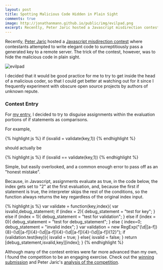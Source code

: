 ```yaml
---
layout: post
title: Spotting Malicious Code Hidden in Plain Sight
comments: true
image: http://jonathanmann.github.io/public/img/evilpad.png
excerpt: Recently, Peter Jaric hosted a Javascript misdirection contest where contestants attempted to write elegant code to surreptitiously pass a generated key to a remote server. The trick of the contest, however, was to hide the malicious code in plain sight. 
---
```


Recently, [Peter Jaric](https://twitter.com/peterjaric/) hosted a [Javascript misdirection contest](http://misdirect.ion.land/) where contestants attempted to write elegant code to surreptitiously pass a generated key to a remote server. The trick of the contest, however, was to hide the malicious code in plain sight. 

![evilpad](http://jonathanmann.github.io/public/img/evilpad.png)

I decided that it would be good practice for me to try to get inside the head of a malicious coder, so that I could get better at watching out for it since I frequently experiment with obscure open source projects by authors of unknown repute.

### Contest Entry

For [my entry](http://jsfiddle.net/1b41dehs/0/), I decided to try to disguise assignments within the evaluation portions of if statements as comparisons. 

For example, 

{% highlight js %}
if (isvalid = validate(key,1))
{% endhighlight %}

should actually be

{% highlight js %}
if (isvalid == validate(key,1))
{% endhighlight %}

Simple, but easily overlooked, and a common enough error to pass off as an "honest mistake". 

Because, in Javascript, assignments evaluate as true, in the code below, the index gets set to "2" at the first evaluation, and, because the first if statement is true, the interpreter skips the rest of the conditions, so the function always returns the key regardless of the original index input.

{% highlight js %}
var validate = function(key,index){
    var isvalid,debug_statement;
    if (index = 2){
        debug_statement = "test for key";
    } else if (index = 1){
        debug_statement = "test for validation";
    } else if (index = 0){
        debug_statement = "test for debug_statement";
    } else {
        index=0; debug_statement = "invalid index";
    }
    var validation = new RegExp("(\\d|[a-f]){8}-(\\d|[a-f]){4}-(\\d|[a-f]){4}-(\\d|[a-f]){4}-(\\d|[a-f]){12}");
    if (validation.test(key)){
        isvalid = true;
    } else{
        isvalid = false;
    }
    return [debug_statement,isvalid,key][index];
}
{% endhighlight %}


Although many of the contest entries were far more advanced than my own, I found the competition to be an engaging exercise. Check out the [winning submission](http://jsfiddle.net/c6z0kb4g/0/) and Peter Jaric's [analysis of the competition](http://javahacker.com/the-first-javascript-misdirection-contest/). 

